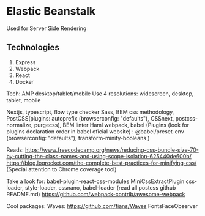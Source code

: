 # Elastic Beanstalk

Used for Server Side Rendering

## Technologies

1) Express
2) Webpack
3) React
4) Docker



Tech:
  AMP desktop/tablet/mobile
  Use 4 resolutions: widescreen, desktop, tablet, mobile

  Nextjs, typescript, flow type checker
  Sass, BEM css methodology, PostCSS(plugins: autoprefix (browserconfig: "defaults"), CSSnext, postcss-normalize, purgecss), BEM linter
  Haml
  webpack, babel (Plugins (look for plugins declaration order in babel oficial website) : @babel/preset-env (browserconfig: "defaults"), transform-minify-booleans )
  
  Reads:
    https://www.freecodecamp.org/news/reducing-css-bundle-size-70-by-cutting-the-class-names-and-using-scope-isolation-625440de600b/
    https://blog.logrocket.com/the-complete-best-practices-for-minifying-css/ (Special attention to Chrome coverage tool)
  
  Take a look for:
    babel-plugin-react-css-modules
    MiniCssExtractPlugin
    css-loader, style-loader, cssnano, babel-loader (read all postcss github README.md)
    https://github.com/webpack-contrib/awesome-webpack
  
  Cool packages:
    Waves: https://github.com/fians/Waves
    FontsFaceObserver
    
